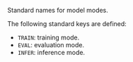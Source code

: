 Standard names for model modes.

The following standard keys are defined:

* `TRAIN`: training mode.
* `EVAL`: evaluation mode.
* `INFER`: inference mode.
